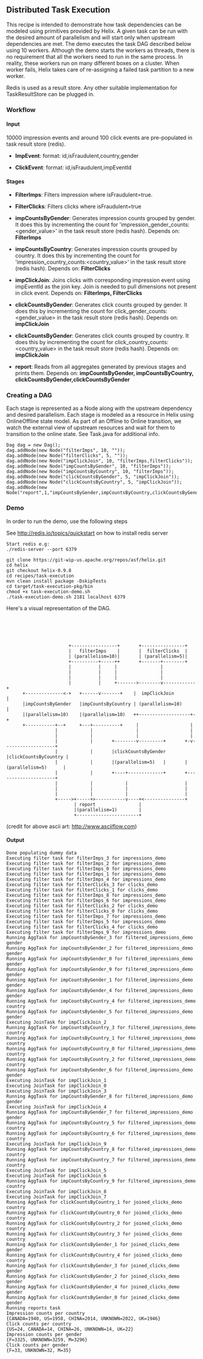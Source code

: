 <!---
Licensed to the Apache Software Foundation (ASF) under one
or more contributor license agreements.  See the NOTICE file
distributed with this work for additional information
regarding copyright ownership.  The ASF licenses this file
to you under the Apache License, Version 2.0 (the
"License"); you may not use this file except in compliance
with the License.  You may obtain a copy of the License at

  http://www.apache.org/licenses/LICENSE-2.0

Unless required by applicable law or agreed to in writing,
software distributed under the License is distributed on an
"AS IS" BASIS, WITHOUT WARRANTIES OR CONDITIONS OF ANY
KIND, either express or implied.  See the License for the
specific language governing permissions and limitations
under the License.
-->

Distributed Task Execution
--------------------------

This recipe is intended to demonstrate how task dependencies can be modeled using primitives provided by Helix. A given task can be run with the desired amount of parallelism and will start only when upstream dependencies are met. The demo executes the task DAG described below using 10 workers. Although the demo starts the workers as threads, there is no requirement that all the workers need to run in the same process. In reality, these workers run on many different boxes on a cluster.  When worker fails, Helix takes care of re-assigning a failed task partition to a new worker.

Redis is used as a result store. Any other suitable implementation for TaskResultStore can be plugged in.

### Workflow

#### Input

10000 impression events and around 100 click events are pre-populated in task result store (redis).

* **ImpEvent**: format: id,isFraudulent,country,gender

* **ClickEvent**: format: id,isFraudulent,impEventId

#### Stages

+ **FilterImps**: Filters impression where isFraudulent=true.

+ **FilterClicks**: Filters clicks where isFraudulent=true

+ **impCountsByGender**: Generates impression counts grouped by gender. It does this by incrementing the count for 'impression_gender_counts:<gender_value>' in the task result store (redis hash). Depends on: **FilterImps**

+ **impCountsByCountry**: Generates impression counts grouped by country. It does this by incrementing the count for 'impression_country_counts:<country_value>' in the task result store (redis hash). Depends on: **FilterClicks**

+ **impClickJoin**: Joins clicks with corresponding impression event using impEventId as the join key. Join is needed to pull dimensions not present in click event. Depends on: **FilterImps, FilterClicks**

+ **clickCountsByGender**: Generates click counts grouped by gender. It does this by incrementing the count for click_gender_counts:<gender_value> in the task result store (redis hash). Depends on: **impClickJoin**

+ **clickCountsByGender**: Generates click counts grouped by country. It does this by incrementing the count for click_country_counts:<country_value> in the task result store (redis hash). Depends on: **impClickJoin**

+ **report**: Reads from all aggregates generated by previous stages and prints them. Depends on: **impCountsByGender, impCountsByCountry, clickCountsByGender,clickCountsByGender**


### Creating a DAG

Each stage is represented as a Node along with the upstream dependency and desired parallelism.  Each stage is modeled as a resource in Helix using OnlineOffline state model. As part of an Offline to Online transition, we watch the external view of upstream resources and wait for them to transition to the online state. See Task.java for additional info.

```
Dag dag = new Dag();
dag.addNode(new Node("filterImps", 10, ""));
dag.addNode(new Node("filterClicks", 5, ""));
dag.addNode(new Node("impClickJoin", 10, "filterImps,filterClicks"));
dag.addNode(new Node("impCountsByGender", 10, "filterImps"));
dag.addNode(new Node("impCountsByCountry", 10, "filterImps"));
dag.addNode(new Node("clickCountsByGender", 5, "impClickJoin"));
dag.addNode(new Node("clickCountsByCountry", 5, "impClickJoin"));
dag.addNode(new Node("report",1,"impCountsByGender,impCountsByCountry,clickCountsByGender,clickCountsByCountry"));
```

### Demo

In order to run the demo, use the following steps

See http://redis.io/topics/quickstart on how to install redis server

```
Start redis e.g:
./redis-server --port 6379

git clone https://git-wip-us.apache.org/repos/asf/helix.git
cd helix
git checkout helix-0.9.8
cd recipes/task-execution
mvn clean install package -DskipTests
cd target/task-execution-pkg/bin
chmod +x task-execution-demo.sh
./task-execution-demo.sh 2181 localhost 6379

```

Here\'s a visual representation of the DAG.

```





                       +-----------------+       +----------------+
                       |   filterImps    |       |  filterClicks  |
                       | (parallelism=10)|       | (parallelism=5)|
                       +----------+-----++       +-------+--------+
                       |          |     |                |
                       |          |     |                |
                       |          |     |                |
                       |          |     +------->--------v------------+
      +--------------<-+   +------v-------+    |  impClickJoin        |
      |impCountsByGender   |impCountsByCountry | (parallelism=10)     |
      |(parallelism=10)    |(parallelism=10)   ++-------------------+-+
      +-----------+--+     +---+----------+     |                   |
                  |            |                |                   |
                  |            |                |                   |
                  |            |       +--------v---------+       +-v-------------------+
                  |            |       |clickCountsByGender       |clickCountsByCountry |
                  |            |       |(parallelism=5)   |       |(parallelism=5)      |
                  |            |       +----+-------------+       +---------------------+
                  |            |            |                     |
                  |            |            |                     |
                  |            |            |                     |
                  +----->+-----+>-----------v----+<---------------+
                         | report                |
                         |(parallelism=1)        |
                         +-----------------------+

```

(credit for above ascii art: http://www.asciiflow.com)

#### Output

```
Done populating dummy data
Executing filter task for filterImps_3 for impressions_demo
Executing filter task for filterImps_2 for impressions_demo
Executing filter task for filterImps_0 for impressions_demo
Executing filter task for filterImps_1 for impressions_demo
Executing filter task for filterImps_4 for impressions_demo
Executing filter task for filterClicks_3 for clicks_demo
Executing filter task for filterClicks_1 for clicks_demo
Executing filter task for filterImps_8 for impressions_demo
Executing filter task for filterImps_6 for impressions_demo
Executing filter task for filterClicks_2 for clicks_demo
Executing filter task for filterClicks_0 for clicks_demo
Executing filter task for filterImps_7 for impressions_demo
Executing filter task for filterImps_5 for impressions_demo
Executing filter task for filterClicks_4 for clicks_demo
Executing filter task for filterImps_9 for impressions_demo
Running AggTask for impCountsByGender_3 for filtered_impressions_demo gender
Running AggTask for impCountsByGender_2 for filtered_impressions_demo gender
Running AggTask for impCountsByGender_0 for filtered_impressions_demo gender
Running AggTask for impCountsByGender_9 for filtered_impressions_demo gender
Running AggTask for impCountsByGender_1 for filtered_impressions_demo gender
Running AggTask for impCountsByGender_4 for filtered_impressions_demo gender
Running AggTask for impCountsByCountry_4 for filtered_impressions_demo country
Running AggTask for impCountsByGender_5 for filtered_impressions_demo gender
Executing JoinTask for impClickJoin_2
Running AggTask for impCountsByCountry_3 for filtered_impressions_demo country
Running AggTask for impCountsByCountry_1 for filtered_impressions_demo country
Running AggTask for impCountsByCountry_0 for filtered_impressions_demo country
Running AggTask for impCountsByCountry_2 for filtered_impressions_demo country
Running AggTask for impCountsByGender_6 for filtered_impressions_demo gender
Executing JoinTask for impClickJoin_1
Executing JoinTask for impClickJoin_0
Executing JoinTask for impClickJoin_3
Running AggTask for impCountsByGender_8 for filtered_impressions_demo gender
Executing JoinTask for impClickJoin_4
Running AggTask for impCountsByGender_7 for filtered_impressions_demo gender
Running AggTask for impCountsByCountry_5 for filtered_impressions_demo country
Running AggTask for impCountsByCountry_6 for filtered_impressions_demo country
Executing JoinTask for impClickJoin_9
Running AggTask for impCountsByCountry_8 for filtered_impressions_demo country
Running AggTask for impCountsByCountry_7 for filtered_impressions_demo country
Executing JoinTask for impClickJoin_5
Executing JoinTask for impClickJoin_6
Running AggTask for impCountsByCountry_9 for filtered_impressions_demo country
Executing JoinTask for impClickJoin_8
Executing JoinTask for impClickJoin_7
Running AggTask for clickCountsByCountry_1 for joined_clicks_demo country
Running AggTask for clickCountsByCountry_0 for joined_clicks_demo country
Running AggTask for clickCountsByCountry_2 for joined_clicks_demo country
Running AggTask for clickCountsByCountry_3 for joined_clicks_demo country
Running AggTask for clickCountsByGender_1 for joined_clicks_demo gender
Running AggTask for clickCountsByCountry_4 for joined_clicks_demo country
Running AggTask for clickCountsByGender_3 for joined_clicks_demo gender
Running AggTask for clickCountsByGender_2 for joined_clicks_demo gender
Running AggTask for clickCountsByGender_4 for joined_clicks_demo gender
Running AggTask for clickCountsByGender_0 for joined_clicks_demo gender
Running reports task
Impression counts per country
{CANADA=1940, US=1958, CHINA=2014, UNKNOWN=2022, UK=1946}
Click counts per country
{US=24, CANADA=14, CHINA=26, UNKNOWN=14, UK=22}
Impression counts per gender
{F=3325, UNKNOWN=3259, M=3296}
Click counts per gender
{F=33, UNKNOWN=32, M=35}
```
